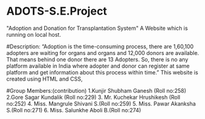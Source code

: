# ADOTS-S.E.Project
"Adoption and Donation for Transplantation System" A Website which is running on local host.



#Description:
“Adoption is the time-consuming process, there are 1,60,100 adopters are waiting for
organs and organs and 12,000 donors are available. That means behind one donor there are 13
Adopters. So, there is no any platform available in India where adopter and donor can register
at same platform and get information about this process within time.”
This website is created using HTML and CSS,


#Group Members:(contribution)
1.Kunjir Shubham Ganesh (Roll no:258)
2.Gore Sagar Kundalik (Roll no:229)
3. Mr. Kuchekar Hrushikesh (Roll no:252)
4. Miss. Mangrule Shivani S.(Roll no:259)
5. Miss. Pawar Akanksha S.(Roll no:271)
6. Miss. Salunkhe Aboli B.(Roll no:274)
